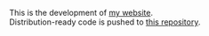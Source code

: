 This is the development of [my website](https://pilzhere.github.io/).\
Distribution-ready code is pushed to [this repository](https://github.com/PilzHere/pilzhere.github.io).
